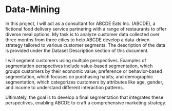 # Data-Mining
In this project, I will act as a consultant for ABCDE Eats Inc. (ABCDE), a fictional food delivery service partnering with a range of restaurants to offer diverse meal options. My task is to analyze customer data collected over three months from three cities to help ABCDE develop a data-driven strategy tailored to various customer segments. The description of the data is provided under the Dataset Description section of this document.

I will segment customers using multiple perspectives. Examples of segmentation perspectives include value-based segmentation, which groups customers by their economic value; preference or behavior-based segmentation, which focuses on purchasing habits; and demographic segmentation, which categorizes customers by attributes like age, gender, and income to understand different interaction patterns.

Ultimately, the goal is to develop a final segmentation that integrates these perspectives, enabling ABCDE to craft a comprehensive marketing strategy.
